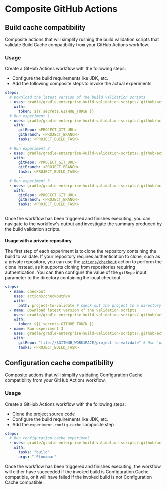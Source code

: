 # Composite GitHub Actions

## Build cache compatibility

Composite actions that will simplify running the build validation scripts that validate Build Cache compatibility
from your GitHub Actions workflow.

### Usage

Create a GitHub Actions workflow with the following steps:
- Configure the build requirements like JDK, etc.
- Add the following composite steps to invoke the actual experiments

```yaml
steps:
  # Download the latest version of the build validation scripts
  - uses: gradle/gradle-enterprise-build-validation-scripts/.github/actions/gradle/download@actions-stable
    with:
      token: ${{ secrets.GITHUB_TOKEN }}
  # Run experiment 1
  - uses: gradle/gradle-enterprise-build-validation-scripts/.github/actions/gradle/experiment-1@actions-stable
    with:
      gitRepo: <PROJECT_GIT_URL>
      gitBranch: <PROJECT_BRANCH>
      tasks: <PROJECT_BUILD_TASK>
      ...
  # Run experiment 2
  - uses: gradle/gradle-enterprise-build-validation-scripts/.github/actions/gradle/experiment-2@actions-stable
    with:
      gitRepo: <PROJECT_GIT_URL>
      gitBranch: <PROJECT_BRANCH>
      tasks: <PROJECT_BUILD_TASK>
      ...
  # Run experiment 3
  - uses: gradle/gradle-enterprise-build-validation-scripts/.github/actions/gradle/experiment-3@actions-stable
    with:
      gitRepo: <PROJECT_GIT_URL>
      gitBranch: <PROJECT_BRANCH>
      tasks: <PROJECT_BUILD_TASK>
      ...
```

Once the workflow has been triggered and finishes executing, you can navigate to the workflow's output and investigate
the summary produced by the build validation scripts.

#### Usage with a private repository

The first step of each experiment is to clone the repository containing the build to validate.
If your repository requires authentication to clone, such as a private repository, you can use the [`actions/checkout`](https://github.com/marketplace/actions/checkout) action to perform the clone instead, as it supports cloning from repositories requiring authentication.
You can then configure the value of the `gitRepo` input parameter to the directory containing the local checkout.

```yaml
steps:
  - name: Checkout
    uses: actions/checkout@v4
    with:
      path: project-to-validate # Check out the project to a directory named 'project-to-validate'
  - name: Download latest version of the validation scripts
    uses: gradle/gradle-enterprise-build-validation-scripts/.github/actions/gradle/download@actions-stable
    with:
      token: ${{ secrets.GITHUB_TOKEN }}
  - name: Run experiment 3
    uses: gradle/gradle-enterprise-build-validation-scripts/.github/actions/gradle/experiment-3@actions-stable
    with:
      gitRepo: "file://$GITHUB_WORKSPACE/project-to-validate" # Use 'project-to-validate' for the experiment
      tasks: <PROJECT_BUILD_TASK>
```

## Configuration cache compatibility

Composite actions that will simplify validating Configuration Cache compatibility 
from your GitHub Actions workflow.

### Usage
Create a GitHub Actions workflow with the following steps:
- Clone the project source code
- Configure the build requirements like JDK, etc.
- Add the `experiment-config-cache` composite step

```yaml
steps:
  # Run configuration cache experiment
  - uses: gradle/gradle-enterprise-build-validation-scripts/.github/actions/gradle/experiment-config-cache@actions-stable
    with:
      tasks: "build"
      args: "-Pfoo=bar"
```

Once the workflow has been triggered and finishes executing, the workflow will either have succeeded if the invoked 
build is Configuration Cache compatible, or it will have failed if the invoked build is not Configuration Cache compatible.
